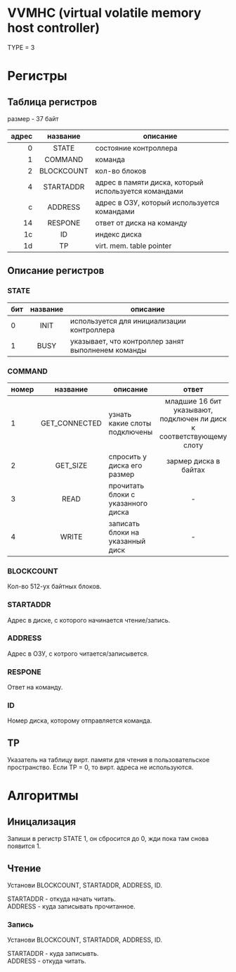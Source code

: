 # VVMHC (virtual volatile memory host controller)

TYPE = 3

# Регистры

## Таблица регистров

размер - 37 байт

|адрес|название|описание|
|-:|:-:|-|
|0|STATE|состояние контроллера|
|1|COMMAND|команда|
|2|BLOCKCOUNT|кол-во блоков|
|4|STARTADDR|адрес в памяти диска, который используется командами|
|c|ADDRESS|адрес в ОЗУ, который используется командами|
|14|RESPONE|ответ от диска на команду|
|1c|ID|индекс диска|
|1d|TP|virt. mem. table pointer|

## Описание регистров

### STATE

|бит|название|описание|
|-|:-:|-|
|0|INIT|используется для инициализации контроллера|
|1|BUSY|указывает, что контроллер занят выполненем команды|

### COMMAND

|номер|название|описание|ответ|
|-|:-:|-|:-:|
|1|GET_CONNECTED|узнать какие слоты подключены|младшие 16 бит указывают, подключен ли диск к соответствующему слоту|
|2|GET_SIZE|спросить у диска его размер|зармер диска в байтах|
|3|READ|прочитать блоки с указанного диска|-|
|4|WRITE|записать блоки на указанный диск|-|

### BLOCKCOUNT

Кол-во 512-ух байтных блоков.

### STARTADDR

Адрес в диске, с которого начинается чтение/запись.

### ADDRESS

Адрес в ОЗУ, с котрого читается/записывется.

### RESPONE

Ответ на команду.

### ID

Номер диска, которому отправляется команда.

## TP

Указатель на таблицу вирт. памяти для чтения в пользовательское пространство. Если TP = 0, то вирт. адреса не используются.


# Алгоритмы

## Иницализация

Запиши в регистр STATE 1, он сбросится до 0, жди пока там снова появится 1.

## Чтение

Установи BLOCKCOUNT, STARTADDR, ADDRESS, ID.

STARTADDR - откуда начать читать.<br>
ADDRESS - куда записывать прочитанное.

### Запись

Установи BLOCKCOUNT, STARTADDR, ADDRESS, ID.

STARTADDR - куда записывть.<br>
ADDRESS - откуда читать.
